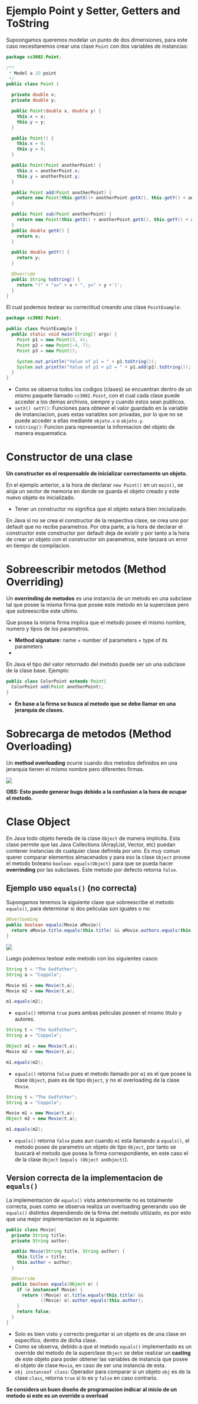 # Ejemplo Point y Setter, Getters and ToString

Supoongamos queremos modelar un punto de dos dimensiones, para este caso necesitaremos crear una clase `Point` con dos variables de instancias:

```java
package cc3002.Point;

/**
 * Model a 2D point
 */
public class Point {

  private double x;
  private double y;

  public Point(double x, double y) {
    this.x = x;
    this.y = y;
  }

  public Point() {
    this.x = 0;
    this.y = 0;
  }

  public Point(Point anotherPoint) {
    this.x = anotherPoint.x;
    this.y = anotherPoint.y;
  }

  public Point add(Point anotherPoint) {
    return new Point(this.getX()+ anotherPoint.getX(), this.getY() + anotherPoint.getY());
  }

  public Point sub(Point anotherPoint) {
    return new Point(this.getX() + anotherPoint.getX(), this.getY() + anotherPoint.getY());
  }
  public double getX() {
    return x;
  }

  public double getY() {
    return y;
  }

  @Override
  public String toString() {
    return "(" + "x=" + x + ", y=" + y +')';
  }
}
```

El cual podemos testear su correctitud creando una clase `PointExample`:

```java
package cc3002.Point;

public class PointExample {
  public static void main(String[] args) {
    Point p1 = new Point(3, 4);
    Point p2 = new Point(-4, 7);
    Point p3 = new Point();

    System.out.println("Value of p1 = " + p1.toString());
    System.out.println("Value of p1 + p2 = " + p1.add(p2).toString());
  }
}
```

* Como se observa todos los codigos (clases) se encuentran dentro de un mismo paquete llamado `cc3002.Point`, con el cual cada clase puede acceder a los demas archivos, siempre y cuando estos sean publicos.
* `setX() setY()`: Funciones para obtener el valor guardado en la variable de instanciacion, pues estas variables son privadas, por lo que no se puede acceder a ellas mediante `objeto.x` u `objeto.y`.
* `toString()`: Funcion para representar la informacion del objeto de manera esquematica.

# Constructor de una clase

**Un constructor es el responsable de inicializar correctamente un objeto.**

En el ejemplo anterior, a la hora de declarar `new Point()` en un `main()`, se aloja un sector de memoria en donde se guarda el objeto creado y este nuevo objeto es inicializado.

* Tener un constructor no significa que el objeto estará bien inicializado.

En Java si no se crea el constructor de la respectiva clase, se crea uno por default que no recibe parametros. Por otra parte, a la hora de declarar el constructor este constructor por default deja de existir y por tanto a la hora de crear un objeto con el constructor sin parametros, este lanzará un error en tiempo de compilacion.


# Sobreescribir metodos (Method Overriding)

Un **overrinding de metodos** es una instancia de un metodo en una subclase tal que posee la misma firma que posee este metodo en la superclase pero que sobreescribe este ultimo.

Que posea la misma firma implica que el metodo posee el mismo nombre, numero y tipos de los parametros.

* **Method signature:** name + number of parameters + type of its parameters
* 
En Java el tipo del valor retornado del metodo puede ser un una subclase de la clase base. Ejemplo:

```java
public class ColorPoint extends Point{
  ColorPoint add(Point anotherPoint);
}
```
* **En base a la firma se busca al metodo que se debe llamar en una jerarquia de clases.**

# Sobrecarga de metodos (Method Overloading)

Un **method overloading** ocurre cuando dos metodos definidos en una jerarquia tienen el mismo nombre pero diferentes firmas.

![](img/overloading.PNG)

**OBS: Esto puede generar bugs debido a la confusion a la hora de ocupar el metodo.**

# Clase Object

En Java todo objeto hereda de la clase `Object` de manera implicita. Esta clase permite que las Java Collections (ArrayList, Vector, etc) puedan contener instancias de cualquier clase definida por uno. Es muy comun querer comparar elementos almacenados y para eso la clase `Object` provee el metodo boleano `boolean equals(Object)` para que se pueda hacer **overrinding** por las subclases. Este metodo por defecto retorna `false`.

## Ejemplo uso `equals()` (no correcta)

Supongamos tenemos la siguiente clase que sobreescribe el metodo `equals()`, para determinar si dos peliculas son iguales o no:

```java
@Overloading
public boolean equals(Movie aMovie){
  return aMovie.title.equals(this.title) && aMovie.authors.equals(this.authors);
}
```
![](img/equals.PNG)

Luego podemos testear este metodo con los siguientes casos:

```java
String t = "The Godfather";
String a = "Coppola";

Movie m1 = new Movie(t,a);
Movie m2 = new Movie(t,a);

m1.equals(m2);
```
* `equals()` retorna `true` pues ambas peliculas poseen el mismo titulo y autores.

```java
String t = "The Godfather";
String a = "Coppola";

Object m1 = new Movie(t,a);
Movie m2 = new Movie(t,a);

m1.equals(m2);
```
* `equals()` retorna `false` pues el metodo llamado por `m1` es el que posee la clase `Object`, pues es de tipo `Object`,  y no el overloading de la clase `Movie`.

```java
String t = "The Godfather";
String a = "Coppola";

Movie m1 = new Movie(t,a);
Object m2 = new Movie(t,a);

m1.equals(m2);
```
* `equals()` retorna `false` pues aun cuando `m1` esta llamando a `equals()`, el metodo posee de parametro un objeto de tipo `Object`, por tanto se buscará el metodo que posea la firma correspondiente, en este caso el de la clase `Object` (`equals (Object anObject)`).

## Version correcta de la implementacion de `equals()`

La implementacion de `equals()` vista anteriormente no es totalmente correcta, pues como se observa realiza un overloading generando uso de `equals()` distintos dependiendo de la firma del metodo utilizado, es por esto que una mejor implementacion es la siguiente:

```java
public class Movie{
  private String title;
  private String author;

  public Movie(String title, String author) {
    this.title = title;
    this.author = author;
  }

  @Override
  public boolean equals(Object o) {
    if (o instanceof Movie) {
      return ((Movie) o).title.equals(this.title) && 
             ((Movie) o).author.equals(this.author);
    }
    return false;
  }
}
```

* Solo es bien visto y correcto preguntar si un objeto es de una clase en especifico, dentro de dicha clase.
* Como se observa, debido a que el metodo `equals()` implementado es un override del metodo de la superclase `Object` se debe realizar un **casting** de este objeto para poder obtener las variables de instancia que posee el objeto de clase `Movie`, en caso de ser una instancia de esta. 
* `obj instanceof class`: Operador para comparar si un objeto `obj` es de la clase `class`, retorna `true` si lo es y `false` en caso contrario.

**Se considera un buen diseño de programacion indicar al inicio de un metodo si este es un override u overload**